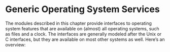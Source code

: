 Generic Operating System Services
=================================

The modules described in this chapter provide interfaces to operating system
features that are available on (almost) all operating systems, such as files and
a clock. The interfaces are generally modeled after the Unix or C interfaces,
but they are available on most other systems as well. Here’s an overview:
